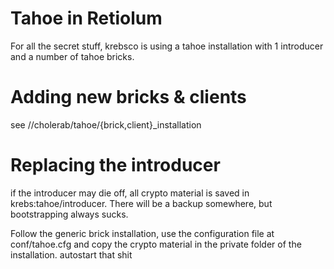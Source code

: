# Tahoe in Retiolum
For all the secret stuff, krebsco is using a tahoe installation with 1
introducer and a number of tahoe bricks. 

# Adding new bricks & clients
see //cholerab/tahoe/{brick,client}\_installation

# Replacing the introducer
if the introducer may die off, all crypto material is saved in 
krebs:tahoe/introducer. There will be a backup somewhere, but bootstrapping
always sucks.

Follow the generic brick installation,
use the configuration file at conf/tahoe.cfg and copy the crypto material in
the private folder of the installation. 
autostart that shit
